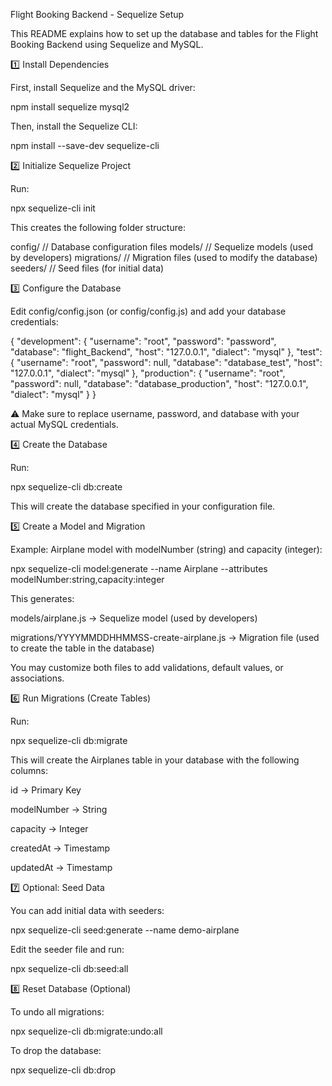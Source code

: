 Flight Booking Backend - Sequelize Setup

This README explains how to set up the database and tables for the Flight Booking Backend using Sequelize and MySQL.

1️⃣ Install Dependencies

First, install Sequelize and the MySQL driver:

npm install sequelize mysql2

Then, install the Sequelize CLI:

npm install --save-dev sequelize-cli

2️⃣ Initialize Sequelize Project

Run:

npx sequelize-cli init

This creates the following folder structure:

config/ // Database configuration files
models/ // Sequelize models (used by developers)
migrations/ // Migration files (used to modify the database)
seeders/ // Seed files (for initial data)

3️⃣ Configure the Database

Edit config/config.json (or config/config.js) and add your database credentials:

{
"development": {
"username": "root",
"password": "password",
"database": "flight_Backend",
"host": "127.0.0.1",
"dialect": "mysql"
},
"test": {
"username": "root",
"password": null,
"database": "database_test",
"host": "127.0.0.1",
"dialect": "mysql"
},
"production": {
"username": "root",
"password": null,
"database": "database_production",
"host": "127.0.0.1",
"dialect": "mysql"
}
}

⚠️ Make sure to replace username, password, and database with your actual MySQL credentials.

4️⃣ Create the Database

Run:

npx sequelize-cli db:create

This will create the database specified in your configuration file.

5️⃣ Create a Model and Migration

Example: Airplane model with modelNumber (string) and capacity (integer):

npx sequelize-cli model:generate --name Airplane --attributes modelNumber:string,capacity:integer

This generates:

models/airplane.js → Sequelize model (used by developers)

migrations/YYYYMMDDHHMMSS-create-airplane.js → Migration file (used to create the table in the database)

You may customize both files to add validations, default values, or associations.

6️⃣ Run Migrations (Create Tables)

Run:

npx sequelize-cli db:migrate

This will create the Airplanes table in your database with the following columns:

id → Primary Key

modelNumber → String

capacity → Integer

createdAt → Timestamp

updatedAt → Timestamp

7️⃣ Optional: Seed Data

You can add initial data with seeders:

npx sequelize-cli seed:generate --name demo-airplane

Edit the seeder file and run:

npx sequelize-cli db:seed:all

8️⃣ Reset Database (Optional)

To undo all migrations:

npx sequelize-cli db:migrate:undo:all

To drop the database:

npx sequelize-cli db:drop
